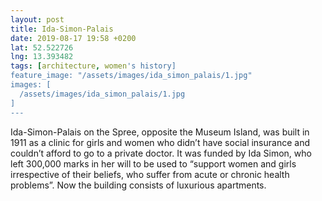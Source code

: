 ```yaml
---
layout: post
title: Ida-Simon-Palais
date: 2019-08-17 19:58 +0200
lat: 52.522726
lng: 13.393482
tags: [architecture, women's history]
feature_image: "/assets/images/ida_simon_palais/1.jpg"
images: [
  /assets/images/ida_simon_palais/1.jpg
]
---
```


Ida-Simon-Palais on the Spree, opposite the Museum Island, was built in 1911 as a clinic for girls and women who didn’t have social insurance and couldn’t afford to go to a private doctor. It was funded by Ida Simon, who left 300,000 marks in her will to be used to “support women and girls irrespective of their beliefs, who suffer from acute or chronic health problems”. Now the building consists of luxurious apartments.
